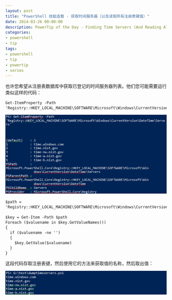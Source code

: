 ```yaml
---
layout: post
title: "PowerShell 技能连载 - 获取时间服务器（以及读取所有注册表键值）"
date: 2014-03-26 00:00:00
description: PowerTip of the Day - Finding Time Servers (And Reading All RegKey Values)
categories:
- powershell
- tip
tags:
- powershell
- tip
- powertip
- series
---
```

也许您希望从注册表数据库中获取已登记的时间服务器列表。他们您可能需要运行类似这样的代码：

	Get-ItemProperty -Path 'Registry::HKEY_LOCAL_MACHINE\SOFTWARE\Microsoft\Windows\CurrentVersion\DateTime\Servers'

![](/img/2014-03-26-finding-time-servers-and-reading-all-regkey-values-001.png)

	$path = 'Registry::HKEY_LOCAL_MACHINE\SOFTWARE\Microsoft\Windows\CurrentVersion\DateTime\Servers'

	$key = Get-Item -Path $path
	Foreach ($valuename in $key.GetValueNames())
	{
	  if ($valuename -ne '')
	  {
	    $key.GetValue($valuename)
	  }
	}

这段代码存取注册表键，然后使用它的方法来获取值的名称，然后取出值：

![](/img/2014-03-26-finding-time-servers-and-reading-all-regkey-values-002.png)

<!--本文国际来源：[Finding Time Servers (And Reading All RegKey Values)](http://community.idera.com/powershell/powertips/b/tips/posts/finding-time-servers-and-reading-all-regkey-values)-->
